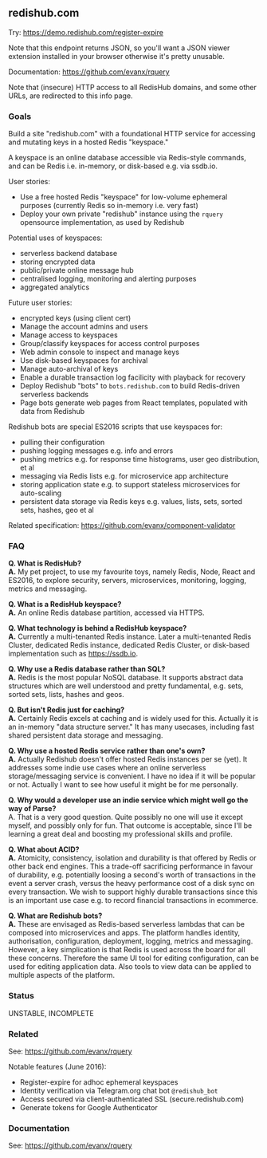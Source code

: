 
## redishub.com

Try: https://demo.redishub.com/register-expire

Note that this endpoint returns JSON, so you'll want a JSON viewer extension installed in your browser otherwise it's pretty unusable.

Documentation: https://github.com/evanx/rquery

Note that (insecure) HTTP access to all RedisHub domains, and some other URLs, are redirected to this info page.

### Goals 

Build a site "redishub.com" with a foundational HTTP service for accessing and mutating keys in a hosted Redis "keyspace." 

A keyspace is an online database accessible via Redis-style commands, and can be Redis i.e. in-memory, or disk-based e.g. via ssdb.io.

User stories:
- Use a free hosted Redis "keyspace" for low-volume ephemeral purposes (currently Redis so in-memory i.e. very fast)
- Deploy your own private "redishub" instance using the `rquery` opensource implementation, as used by Redishub

Potential uses of keyspaces:
- serverless backend database 
- storing encrypted data
- public/private online message hub
- centralised logging, monitoring and alerting purposes
- aggregated analytics

Future user stories:
- encrypted keys (using client cert)
- Manage the account admins and users
- Manage access to keyspaces
- Group/classify keyspaces for access control purposes
- Web admin console to inspect and manage keys
- Use disk-based keyspaces for archival
- Manage auto-archival of keys
- Enable a durable transaction log facilicity with playback for recovery
- Deploy Redishub "bots" to `bots.redishub.com` to build Redis-driven serverless backends
- Page bots generate web pages from React templates, populated with data from Redishub 

Redishub bots are special ES2016 scripts that use keyspaces for:
- pulling their configuration
- pushing logging messages e.g. info and errors
- pushing metrics e.g. for response time histograms, user geo distribution, et al
- messaging via Redis lists e.g. for microservice app architecture
- storing application state e.g. to support stateless microservices for auto-scaling
- persistent data storage via Redis keys e.g. values, lists, sets, sorted sets, hashes, geo et al

Related specification: https://github.com/evanx/component-validator

### FAQ 

<b>Q. What is RedisHub?</b> 
<br><b>A.</b> My pet project, to use my favourite toys, namely Redis, Node, React and ES2016, to explore security, servers, microservices, monitoring, logging, metrics and messaging.

<b>Q. What is a RedisHub keyspace?
<br>A.</b> An online Redis database partition, accessed via HTTPS.

<b>Q. What technology is behind a RedisHub keyspace?
<br>A.</b> Currently a multi-tenanted Redis instance. Later a multi-tenanted Redis Cluster, dedicated Redis instance, dedicated Redis Cluster, or disk-based implementation such as https://ssdb.io.

<b>Q. Why use a Redis database rather than SQL?
<br>A.</b> Redis is the most popular NoSQL database. It supports abstract data structures which are well understood and pretty fundamental, e.g. sets, sorted sets, lists, hashes and geos.

<b>Q. But isn't Redis just for caching?
<br>A.</b> Certainly Redis excels at caching and is widely used for this. Actually it is an in-memory "data structure server." It has many usecases, including fast shared persistent data storage and messaging.

<b>Q. Why use a hosted Redis service rather than one's own?
<br>A.</b> Actually Redishub doesn't offer hosted Redis instances per se (yet). It addresses some indie use cases where an online serverless storage/messaging service is convenient. I have no idea if it will be popular or not. Actually I want to see how useful it might be for me personally.

<b>Q. Why would a developer use an indie service which might well go the way of Parse?</b> 
<br>A.</b> That is a very good question. Quite possibly no one will use it except myself, and possibly only for fun. That outcome is acceptable, since I'll be learning a great deal and boosting my professional skills and profile.

<b>Q. What about ACID?
<br>A.</b> Atomicity, consistency, isolation and durability is that offered by Redis or other back end engines. This a trade-off sacrificing performance in favour of durability, e.g. potentially loosing a second's worth of transactions in the event a server crash, versus the heavy performance cost of a disk sync on every transaction. We wish to support highly durable transactions since this is an important use case e.g. to record financial transactions in ecommerce. 

<b>Q. What are Redishub bots?
<br>A.</b> These are envisaged as Redis-based serverless lambdas that can be composed into microservices and apps. The platform handles identity, authorisation, configuration, deployment, logging, metrics and messaging. However, a key simplication is that Redis is used across the board for all these concerns. Therefore the same UI tool for editing configuration, can be used for editing application data. Also tools to view data can be applied to multiple aspects of the platform.


### Status

UNSTABLE, INCOMPLETE


### Related

See: https://github.com/evanx/rquery

Notable features (June 2016):
- Register-expire for adhoc ephemeral keyspaces
- Identity verification via Telegram.org chat bot `@redishub_bot`
- Access secured via client-authenticated SSL (secure.redishub.com)
- Generate tokens for Google Authenticator 

### Documentation

See: https://github.com/evanx/rquery

